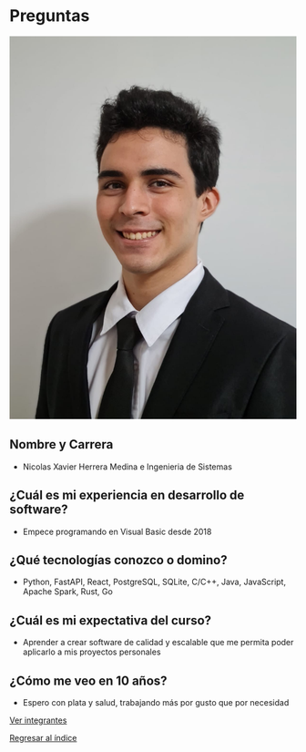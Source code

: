 # Preguntas
![Nicolas Herrera](herrera.jpeg)
## Nombre y Carrera
- Nicolas Xavier Herrera Medina e Ingenieria de Sistemas
## ¿Cuál es mi experiencia en desarrollo de software?
- Empece programando en Visual Basic desde 2018
## ¿Qué tecnologías conozco o domino?
- Python, FastAPI, React, PostgreSQL, SQLite, C/C++, Java, JavaScript, Apache Spark, Rust, Go
## ¿Cuál es mi expectativa del curso?
- Aprender a crear software de calidad y escalable que me permita poder aplicarlo a mis proyectos personales
## ¿Cómo me veo en 10 años?
- Espero con plata y salud, trabajando más por gusto que por necesidad

[Ver integrantes](../0.md)

[Regresar al índice](../../README.md)

